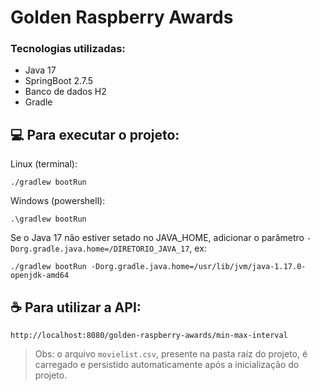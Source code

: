 # Golden Raspberry Awards

### Tecnologias utilizadas:
* Java 17
* SpringBoot 2.7.5
* Banco de dados H2
* Gradle
  
## 💻 Para executar o projeto:

Linux (terminal):
```
./gradlew bootRun
```

Windows (powershell):
```
.\gradlew bootRun
```

Se o Java 17 não estiver setado no JAVA_HOME, adicionar o parâmetro ```-Dorg.gradle.java.home=/DIRETORIO_JAVA_17```, ex:
```
./gradlew bootRun -Dorg.gradle.java.home=/usr/lib/jvm/java-1.17.0-openjdk-amd64
```


## ☕ Para utilizar a API:

```
http://localhost:8080/golden-raspberry-awards/min-max-interval
```

> Obs: o arquivo ```movielist.csv```, presente na pasta raíz do projeto, é carregado e persistido automaticamente após a inicialização do projeto.
